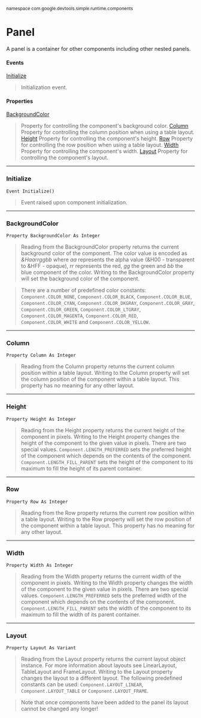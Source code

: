 <sub>namespace com.google.devtools.simple.runtime.components</sub>
# Panel #

A panel is a container for other components including other nested panels.

#### Events ####

[Initialize](ReferenceComponentPanel#Initialize.md)
> Initialization event.

#### Properties ####

[BackgroundColor](ReferenceComponentPanel#BackgroundColor.md)
> Property for controlling the component's background color.
[Column](ReferenceComponentPanel#Column.md)
> Property for controlling the column position when using a table layout.
[Height](ReferenceComponentPanel#Height.md)
> Property for controlling the component's height.
[Row](ReferenceComponentPanel#Row.md)
> Property for controlling the row position when using a table layout.
[Width](ReferenceComponentPanel#Width.md)
> Property for controlling the component's width.
[Layout](ReferenceComponentPanel#Layout.md)
> Property for controlling the component's layout.


---

### Initialize ###

```
Event Initialize()
```

> Event raised upon component initialization.

---

### BackgroundColor ###

```
Property BackgroundColor As Integer
```

> Reading from the BackgroundColor property returns the current background color of the component. The color value is encoded as _&Haarrggbb_ where _aa_ represents the alpha value (&H00 - transparent to &HFF - opaque), _rr_ represents the red, _gg_ the green and _bb_ the blue component of the color. Writing to the BackgroundColor property will set the background color of the component.

> There are a number of predefined color constants: `Component.COLOR_NONE`, `Component.COLOR_BLACK`, `Component.COLOR_BLUE`, `Component.COLOR_CYAN`, `Component.COLOR_DKGRAY`, `Component.COLOR_GRAY`, `Component.COLOR_GREEN`, `Component.COLOR_LTGRAY`, `Component.COLOR_MAGENTA`, `Component.COLOR_RED`, `Component.COLOR_WHITE` and `Component.COLOR_YELLOW`.

---

### Column ###

```
Property Column As Integer
```

> Reading from the Column property returns the current column position within a table layout. Writing to the Column property will set the column position of the component within a table layout. This property has no meaning for any other layout.

---

### Height ###

```
Property Height As Integer
```

> Reading from the Height property returns the current height of the component in pixels. Writing to the Height property changes the height of the component to the given value in pixels. There are two special values. `Component.LENGTH_PREFERRED` sets the preferred height of the component which depends on the contents of the component. `Component.LENGTH_FILL_PARENT` sets the height of the component to its maximum to fill the height of its parent container.

---

### Row ###

```
Property Row As Integer
```

> Reading from the Row property returns the current row position within a table layout. Writing to the Row property will set the row position of the component within a table layout. This property has no meaning for any other layout.

---

### Width ###

```
Property Width As Integer
```

> Reading from the Width property returns the current width of the component in pixels. Writing to the Width property changes the width of the component to the given value in pixels. There are two special values. `Component.LENGTH_PREFERRED` sets the preferred width of the component which depends on the contents of the component. `Component.LENGTH_FILL_PARENT` sets the width of the component to its maximum to fill the width of its parent container.

---

### Layout ###

```
Property Layout As Variant
```

> Reading from the Layout property returns the current layout object instance. For more information about layouts see LinearLayout, TableLayout and FrameLayout. Writing to the Layout property changes the layout to a different layout. The following predefined constants can be used: `Component.LAYOUT_LINEAR`, `Component.LAYOUT_TABLE` or `Component.LAYOUT_FRAME`.

> Note that once components have been added to the panel its layout cannot be changed any longer!